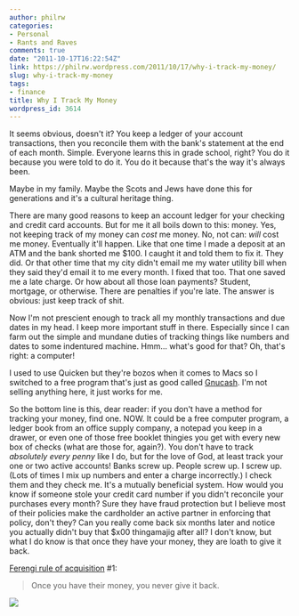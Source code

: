 ```yaml
---
author: philrw
categories:
- Personal
- Rants and Raves
comments: true
date: "2011-10-17T16:22:54Z"
link: https://philrw.wordpress.com/2011/10/17/why-i-track-my-money/
slug: why-i-track-my-money
tags:
- finance
title: Why I Track My Money
wordpress_id: 3614
---
```


It seems obvious, doesn't it? You keep a ledger of your account transactions, then you reconcile them with the bank's statement at the end of each month. Simple. Everyone learns this in grade school, right? You do it because you were told to do it. You do it because that's the way it's always been.<!--more-->

Maybe in my family. Maybe the Scots and Jews have done this for generations and it's a cultural heritage thing.

There are many good reasons to keep an account ledger for your checking and credit card accounts. But for me it all boils down to this: money. Yes, not keeping track of my money can _cost_ me money. No, not can: _will_ cost me money. Eventually it'll happen. Like that one time I made a deposit at an ATM and the bank shorted me $100. I caught it and told them to fix it. They did. Or that other time that my city didn't email me my water utility bill when they said they'd email it to me every month. I fixed that too. That one saved me a late charge. Or how about all those loan payments? Student, mortgage, or otherwise. There are penalties if you're late. The answer is obvious: just keep track of shit.

Now I'm not prescient enough to track all my monthly transactions and due dates in my head. I keep more important stuff in there. Especially since I can farm out the simple and mundane duties of tracking things like numbers and dates to some indentured machine. Hmm... what's good for that? Oh, that's right: a computer!

I used to use Quicken but they're bozos when it comes to Macs so I switched to a free program that's just as good called [Gnucash](http://www.gnucash.org/). I'm not selling anything here, it just works for me.

So the bottom line is this, dear reader: if you don't have a method for tracking your money, find one. NOW. It could be a free computer program, a ledger book from an office supply company, a notepad you keep in a drawer, or even one of those free booklet thingies you get with every new box of checks (what are those for, again?). You don't have to track _absolutely every penny_ like I do, but for the love of God, at least track your one or two active accounts! Banks screw up. People screw up. I screw up. (Lots of times I mix up numbers and enter a charge incorrectly.) I check them and they check me. It's a mutually beneficial system. How would you know if someone stole your credit card number if you didn't reconcile your purchases every month? Sure they have fraud protection but I believe most of their policies make the cardholder an active partner in enforcing that policy, don't they? Can you really come back six months later and notice you actually didn't buy that $x00 thingamajig after all? I don't know, but what I do know is that once they have your money, they are loath to give it back.

[Ferengi rule of acquisition](http://yazakpro.com/interesting/ferengirulesofacquisition/index.html) #1:


<blockquote>Once you have their money, you never give it back.</blockquote>


[![](/images/6a0120a85dcdae970b0120a86e1125970b-246x300.jpg)](http://www.amazon.com/dp/0671529366/?tag=codihorr-20)
